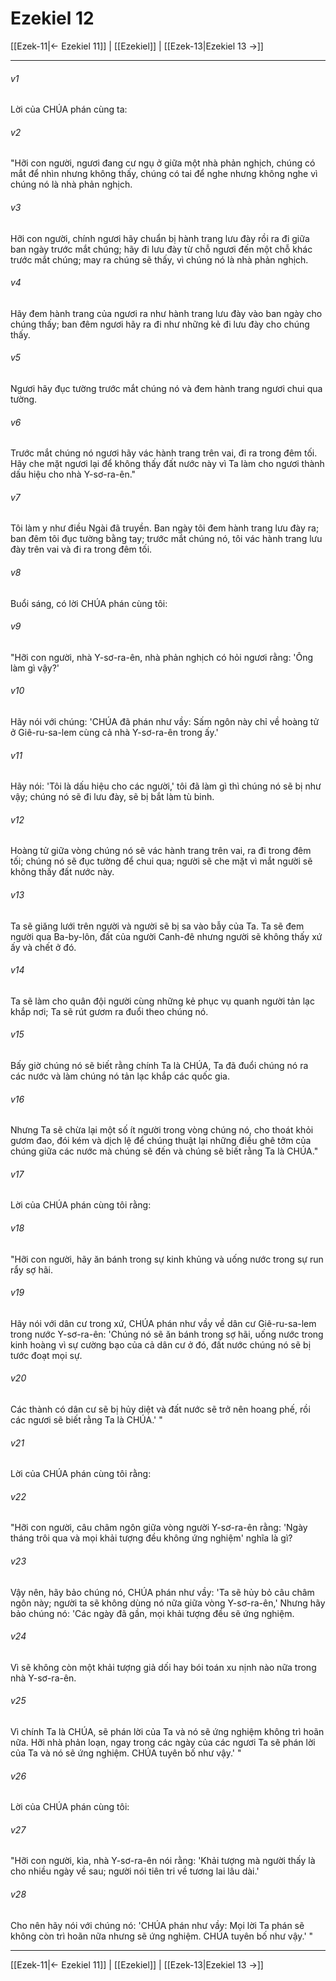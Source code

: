 # Ezekiel 12

[[Ezek-11|← Ezekiel 11]] | [[Ezekiel]] | [[Ezek-13|Ezekiel 13 →]]
***



###### v1 
Lời của CHÚA phán cùng ta: 

###### v2 
"Hỡi con người, ngươi đang cư ngụ ở giữa một nhà phản nghịch, chúng có mắt để nhìn nhưng không thấy, chúng có tai để nghe nhưng không nghe vì chúng nó là nhà phản nghịch. 

###### v3 
Hỡi con người, chính ngươi hãy chuẩn bị hành trang lưu đày rồi ra đi giữa ban ngày trước mắt chúng; hãy đi lưu đày từ chỗ ngươi đến một chỗ khác trước mắt chúng; may ra chúng sẽ thấy, vì chúng nó là nhà phản nghịch. 

###### v4 
Hãy đem hành trang của ngươi ra như hành trang lưu đày vào ban ngày cho chúng thấy; ban đêm ngươi hãy ra đi như những kẻ đi lưu đày cho chúng thấy. 

###### v5 
Ngươi hãy đục tường trước mắt chúng nó và đem hành trang ngươi chui qua tường. 

###### v6 
Trước mắt chúng nó ngươi hãy vác hành trang trên vai, đi ra trong đêm tối. Hãy che mặt ngươi lại để không thấy đất nước này vì Ta làm cho ngươi thành dấu hiệu cho nhà Y-sơ-ra-ên." 

###### v7 
Tôi làm y như điều Ngài đã truyền. Ban ngày tôi đem hành trang lưu đày ra; ban đêm tôi đục tường bằng tay; trước mắt chúng nó, tôi vác hành trang lưu đày trên vai và đi ra trong đêm tối. 

###### v8 
Buổi sáng, có lời CHÚA phán cùng tôi: 

###### v9 
"Hỡi con người, nhà Y-sơ-ra-ên, nhà phản nghịch có hỏi ngươi rằng: 'Ông làm gì vậy?' 

###### v10 
Hãy nói với chúng: 'CHÚA đã phán như vầy: Sấm ngôn này chỉ về hoàng tử ở Giê-ru-sa-lem cùng cả nhà Y-sơ-ra-ên trong ấy.' 

###### v11 
Hãy nói: 'Tôi là dấu hiệu cho các người,' tôi đã làm gì thì chúng nó sẽ bị như vậy; chúng nó sẽ đi lưu đày, sẽ bị bắt làm tù binh. 

###### v12 
Hoàng tử giữa vòng chúng nó sẽ vác hành trang trên vai, ra đi trong đêm tối; chúng nó sẽ đục tường để chui qua; người sẽ che mặt vì mắt người sẽ không thấy đất nước này. 

###### v13 
Ta sẽ giăng lưới trên người và người sẽ bị sa vào bẫy của Ta. Ta sẽ đem người qua Ba-by-lôn, đất của người Canh-đê nhưng người sẽ không thấy xứ ấy và chết ở đó. 

###### v14 
Ta sẽ làm cho quân đội người cùng những kẻ phục vụ quanh người tản lạc khắp nơi; Ta sẽ rút gươm ra đuổi theo chúng nó. 

###### v15 
Bấy giờ chúng nó sẽ biết rằng chính Ta là CHÚA, Ta đã đuổi chúng nó ra các nước và làm chúng nó tản lạc khắp các quốc gia. 

###### v16 
Nhưng Ta sẽ chừa lại một số ít người trong vòng chúng nó, cho thoát khỏi gươm đao, đói kém và dịch lệ để chúng thuật lại những điều ghê tởm của chúng giữa các nước mà chúng sẽ đến và chúng sẽ biết rằng Ta là CHÚA." 

###### v17 
Lời của CHÚA phán cùng tôi rằng: 

###### v18 
"Hỡi con người, hãy ăn bánh trong sự kinh khủng và uống nước trong sự run rẩy sợ hãi. 

###### v19 
Hãy nói với dân cư trong xứ, CHÚA phán như vầy về dân cư Giê-ru-sa-lem trong nước Y-sơ-ra-ên: 'Chúng nó sẽ ăn bánh trong sợ hãi, uống nước trong kinh hoàng vì sự cường bạo của cả dân cư ở đó, đất nước chúng nó sẽ bị tước đoạt mọi sự. 

###### v20 
Các thành có dân cư sẽ bị hủy diệt và đất nước sẽ trở nên hoang phế, rồi các ngươi sẽ biết rằng Ta là CHÚA.' " 

###### v21 
Lời của CHÚA phán cùng tôi rằng: 

###### v22 
"Hỡi con người, câu châm ngôn giữa vòng người Y-sơ-ra-ên rằng: 'Ngày tháng trôi qua và mọi khải tượng đều không ứng nghiệm' nghĩa là gì? 

###### v23 
Vậy nên, hãy bảo chúng nó, CHÚA phán như vầy: 'Ta sẽ hủy bỏ câu châm ngôn này; người ta sẽ không dùng nó nữa giữa vòng Y-sơ-ra-ên,' Nhưng hãy bảo chúng nó: 'Các ngày đã gần, mọi khải tượng đều sẽ ứng nghiệm. 

###### v24 
Vì sẽ không còn một khải tượng giả dối hay bói toán xu nịnh nào nữa trong nhà Y-sơ-ra-ên. 

###### v25 
Vì chính Ta là CHÚA, sẽ phán lời của Ta và nó sẽ ứng nghiệm không trì hoãn nữa. Hỡi nhà phản loạn, ngay trong các ngày của các ngươi Ta sẽ phán lời của Ta và nó sẽ ứng nghiệm. CHÚA tuyên bố như vậy.' " 

###### v26 
Lời của CHÚA phán cùng tôi: 

###### v27 
"Hỡi con người, kìa, nhà Y-sơ-ra-ên nói rằng: 'Khải tượng mà người thấy là cho nhiều ngày về sau; người nói tiên tri về tương lai lâu dài.' 

###### v28 
Cho nên hãy nói với chúng nó: 'CHÚA phán như vầy: Mọi lời Ta phán sẽ không còn trì hoãn nữa nhưng sẽ ứng nghiệm. CHÚA tuyên bố như vậy.' "

***
[[Ezek-11|← Ezekiel 11]] | [[Ezekiel]] | [[Ezek-13|Ezekiel 13 →]]
